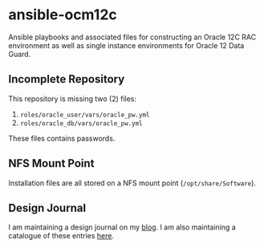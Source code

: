 # ansible-ocm12c
Ansible playbooks and associated files for constructing an Oracle 12C RAC environment as well as single instance environments for Oracle 12 Data Guard.

## Incomplete Repository

This repository is missing two (2) files:
1. `roles/oracle_user/vars/oracle_pw.yml`
1. `roles/oracle_db/vars/oracle_pw.yml`

These files contains passwords.

## NFS Mount Point

Installation files are all stored on a NFS mount point (`/opt/share/Software`).

## Design Journal

I am maintaining a design journal on my [blog](https://yaocm.wordpress.com). I am also maintaining a catalogue of these entries [here](https://sites.google.com/site/yetanotherocmoriginal/home/12-ocm/design-journal).
